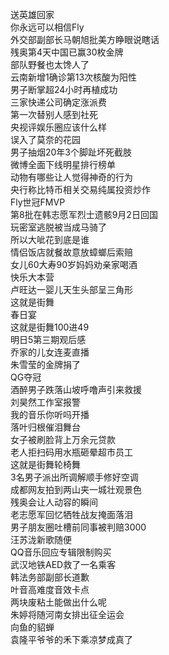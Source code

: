 送英雄回家  
你永远可以相信Fly  
外交部副部长马朝旭批美方睁眼说瞎话  
残奥第4天中国已赢30枚金牌  
部队野餐也太馋人了  
云南新增1确诊第13次核酸为阳性  
男子断掌超24小时再植成功  
三家快递公司确定涨派费  
第一次替别人感到社死  
央视评娱乐圈应该什么样  
误入了莫奈的花园  
男子抽烟20年3个脚趾坏死截肢  
微博全面下线明星排行榜单  
动物有哪些让人觉得神奇的行为  
央行称比特币相关交易纯属投资炒作  
Fly世冠FMVP  
第8批在韩志愿军烈士遗骸9月2日回国  
玩密室逃脱被当成马骑了  
所以大呲花到底是谁  
情侣饭店就餐故意放蟑螂后索赔  
女儿60大寿90岁妈妈劝亲家喝酒  
快乐大本营  
卢旺达一婴儿天生头部呈三角形  
这就是街舞  
春日宴  
这就是街舞100进49  
明日5第三期观后感  
乔家的儿女连麦直播  
朱雪莹的金牌捐了  
QG夺冠  
酒醉男子跌落山坡呼噜声引来救援  
刘昊然工作室报警  
我的音乐你听吗开播  
落叶归根催泪舞台  
女子被刷脸背上万余元贷款  
老人拒扫码用水瓶砸晕超市员工  
这就是街舞轮椅舞  
3名男子派出所调解顺手修好空调  
成都网友拍到两山夹一城壮观景色  
残奥会让人动容的瞬间  
老志愿军回忆牺牲战友掩面落泪  
男子朋友圈吐槽前同事被判赔3000  
汪苏泷新歌随便  
QQ音乐回应专辑限制购买  
武汉地铁AED救了一名乘客  
韩法务部副部长道歉  
叶音高难度音效卡点  
两块废粘土能做出什么呢  
朱婷将随河南女排出征全运会  
向鱼的貂蝉  
袁隆平爷爷的禾下乘凉梦成真了  

